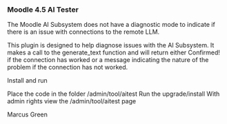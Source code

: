 ### Moodle 4.5 AI Tester

The Moodle AI Subsystem does not have a diagnostic mode to indicate if there is an issue with connections to the remote LLM.


This plugin is designed to help diagnose issues with the AI Subsystem.
It makes a call to the generate_text function and will return either
Confirmed! if the connection has worked or a message indicating the nature of the problem if the connection has not worked.

Install and run

Place the code in the folder /admin/tool/aitest
Run the upgrade/install
With admin rights view the /admin/tool/aitest page


Marcus Green

